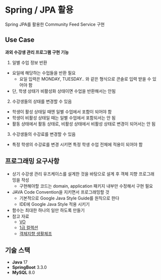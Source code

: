 # Spring / JPA 활용
Spring JPA를 활용한 Community Feed Service 구현

## Use Case
**과외 수강생 관리 프로그램 구현 기능**
1. 일별 수업 정보 반환
  - 요일에 해당하는 수업들을 반환 필요
    - 요일 입력은 MONDAY, TUESDAY.. 와 같은 형식으로 콘솔로 입력 받을 수 있어야 함
  - 단, 학생 상태가 비활성화 상태이면 수업을 반환해서는 안됨
2. 수강생들의 상태를 변경할 수 있음
  - 학생이 활성 상태일 때엔 일별 수업에서 포함이 되어야 함
  - 학생이 비활성 상태일 때는 일별 수업에서 포함되서는 안 됨
  - 활동 상태에서 활동 상태로, 비활성 상태에서 비활성 상태로 변경이 되어서는 안 됨
3. 수강생들의 수강료를 변경할 수 있음
  - 특정 학생의 수강료를 변경 시키면 특정 학생 수업 전체에 적용이 되어야 함

## 프로그래밍 요구사항
- 상기 수강생 관리 유즈케이스를 설계한 것을 바탕으로 설계 후 객체 지향 프로그래밍을 작성
  - 구현해야할 코드는 domain, application 패키지 내부만 수정해서 구현 필요
- JAVA Code Convention을 지키면서 프로그래밍할 것
  - 기본적으로 Google Java Style Guide를 원칙으로 한다
  - IDE에 Google Java Style 적용 시키기
- 함수는 최대한 하나의 일만 하도록 만들기
- 참고 자료
  - [VO](https://tecoble.techcourse.co.kr/post/2020-06-11-value-object/)
  - [1급 컬렉션](https://f-lab.kr/insight/understanding-and-applying-first-class-collections?gad_source=1&gclid=CjwKCAjwjeuyBhBuEiwAJ3vuoYK-xFTSYwyHPJ9QW6hr6D2l3nr8HVRpkG8F6RrpE3oMBS4KeS1xUBoC0mIQAvD_BwE)
  - [객체지향 생활체조](https://jamie95.tistory.com/99)

## 기술 스택
- **Java** 17
- **SpringBoot** 3.3.0
- **MySQL** 8.0
